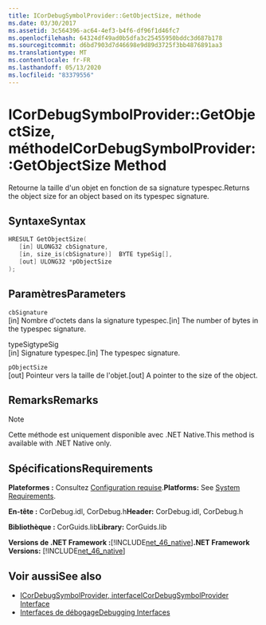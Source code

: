 ```yaml
---
title: ICorDebugSymbolProvider::GetObjectSize, méthode
ms.date: 03/30/2017
ms.assetid: 3c564396-ac64-4ef3-b4f6-df96f1d46fc7
ms.openlocfilehash: 64324df49ad0b5dfa3c25455950bddc3d687b178
ms.sourcegitcommit: d6bd7903d7d46698e9d89d3725f3bb4876891aa3
ms.translationtype: MT
ms.contentlocale: fr-FR
ms.lasthandoff: 05/13/2020
ms.locfileid: "83379556"
---
```

# <a name="icordebugsymbolprovidergetobjectsize-method"></a><span data-ttu-id="c9f31-102">ICorDebugSymbolProvider::GetObjectSize, méthode</span><span class="sxs-lookup"><span data-stu-id="c9f31-102">ICorDebugSymbolProvider::GetObjectSize Method</span></span>
<span data-ttu-id="c9f31-103">Retourne la taille d'un objet en fonction de sa signature typespec.</span><span class="sxs-lookup"><span data-stu-id="c9f31-103">Returns the object size for an object based on its typespec signature.</span></span>  
  
## <a name="syntax"></a><span data-ttu-id="c9f31-104">Syntaxe</span><span class="sxs-lookup"><span data-stu-id="c9f31-104">Syntax</span></span>  
  
```cpp  
HRESULT GetObjectSize(  
   [in] ULONG32 cbSignature,  
   [in, size_is(cbSignature)]  BYTE typeSig[],  
   [out] ULONG32 *pObjectSize  
);  
```  
  
## <a name="parameters"></a><span data-ttu-id="c9f31-105">Paramètres</span><span class="sxs-lookup"><span data-stu-id="c9f31-105">Parameters</span></span>  
 `cbSignature`  
 <span data-ttu-id="c9f31-106">[in] Nombre d'octets dans la signature typespec.</span><span class="sxs-lookup"><span data-stu-id="c9f31-106">[in] The number of bytes in the typespec signature.</span></span>  
  
 <span data-ttu-id="c9f31-107">typeSig</span><span class="sxs-lookup"><span data-stu-id="c9f31-107">typeSig</span></span>  
 <span data-ttu-id="c9f31-108">[in] Signature typespec.</span><span class="sxs-lookup"><span data-stu-id="c9f31-108">[in] The typespec signature.</span></span>  
  
 `pObjectSize`  
 <span data-ttu-id="c9f31-109">[out] Pointeur vers la taille de l'objet.</span><span class="sxs-lookup"><span data-stu-id="c9f31-109">[out] A pointer to the size of the object.</span></span>  
  
## <a name="remarks"></a><span data-ttu-id="c9f31-110">Remarks</span><span class="sxs-lookup"><span data-stu-id="c9f31-110">Remarks</span></span>  
  
> [!NOTE]
> <span data-ttu-id="c9f31-111">Cette méthode est uniquement disponible avec .NET Native.</span><span class="sxs-lookup"><span data-stu-id="c9f31-111">This method is available with .NET Native only.</span></span>  
  
## <a name="requirements"></a><span data-ttu-id="c9f31-112">Spécifications</span><span class="sxs-lookup"><span data-stu-id="c9f31-112">Requirements</span></span>  
 <span data-ttu-id="c9f31-113">**Plateformes :** Consultez [Configuration requise](../../get-started/system-requirements.md).</span><span class="sxs-lookup"><span data-stu-id="c9f31-113">**Platforms:** See [System Requirements](../../get-started/system-requirements.md).</span></span>  
  
 <span data-ttu-id="c9f31-114">**En-tête :** CorDebug.idl, CorDebug.h</span><span class="sxs-lookup"><span data-stu-id="c9f31-114">**Header:** CorDebug.idl, CorDebug.h</span></span>  
  
 <span data-ttu-id="c9f31-115">**Bibliothèque :** CorGuids.lib</span><span class="sxs-lookup"><span data-stu-id="c9f31-115">**Library:** CorGuids.lib</span></span>  
  
 <span data-ttu-id="c9f31-116">**Versions de .NET Framework :**[!INCLUDE[net_46_native](../../../../includes/net-46-native-md.md)]</span><span class="sxs-lookup"><span data-stu-id="c9f31-116">**.NET Framework Versions:** [!INCLUDE[net_46_native](../../../../includes/net-46-native-md.md)]</span></span>  
  
## <a name="see-also"></a><span data-ttu-id="c9f31-117">Voir aussi</span><span class="sxs-lookup"><span data-stu-id="c9f31-117">See also</span></span>

- [<span data-ttu-id="c9f31-118">ICorDebugSymbolProvider, interface</span><span class="sxs-lookup"><span data-stu-id="c9f31-118">ICorDebugSymbolProvider Interface</span></span>](icordebugsymbolprovider-interface.md)
- [<span data-ttu-id="c9f31-119">Interfaces de débogage</span><span class="sxs-lookup"><span data-stu-id="c9f31-119">Debugging Interfaces</span></span>](debugging-interfaces.md)

